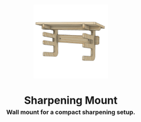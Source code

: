 <!-- 2023-12-28 -->

<p align="center">
  <img src="../../plans/sharpening-mount/images/wireframe.png" width="40%"/>
</p>
<h1 align="center">
  Sharpening Mount
  <br>
  <sup><sub><sup>Wall mount for a compact sharpening setup.<sup></sub>
</h1>

